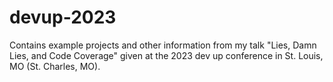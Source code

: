 # devup-2023
Contains example projects and other information from my talk "Lies, Damn Lies, and Code Coverage" given at the 2023 dev up conference in St. Louis, MO (St. Charles, MO).
